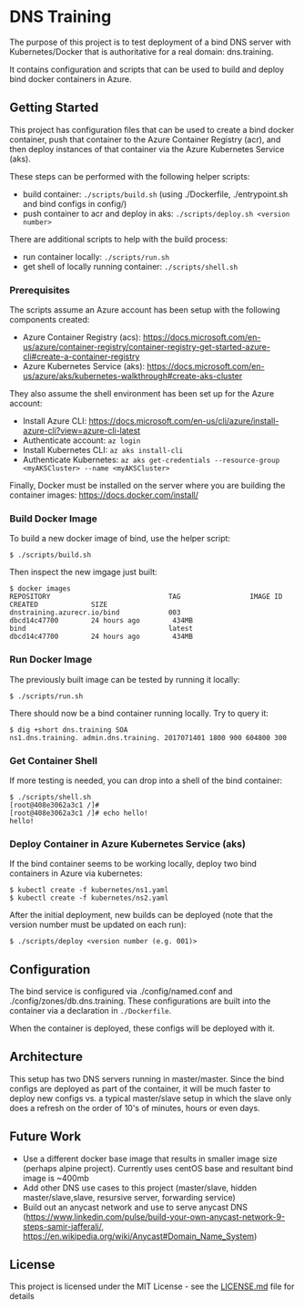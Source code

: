 # DNS Training

The purpose of this project is to test deployment of a bind DNS server with Kubernetes/Docker
that is authoritative for a real domain: dns.training.

It contains configuration and scripts that can be used to build and deploy bind docker containers
in Azure.


## Getting Started

This project has configuration files that can be used to create a bind docker container, push that container to
the Azure Container Registry (acr), and then deploy instances of that container via the Azure Kubernetes Service (aks).

These steps can be performed with the following helper scripts:

* build container: ```./scripts/build.sh``` (using ./Dockerfile, ./entrypoint.sh and bind configs in config/)
* push container to acr and deploy in aks: ```./scripts/deploy.sh <version number>```

There are additional scripts to help with the build process:

* run container locally: ```./scripts/run.sh```
* get shell of locally running container: ```./scripts/shell.sh```


### Prerequisites

The scripts assume an Azure account has been setup with the following components created:

* Azure Container Registry (acs): https://docs.microsoft.com/en-us/azure/container-registry/container-registry-get-started-azure-cli#create-a-container-registry
* Azure Kubernetes Service (aks): https://docs.microsoft.com/en-us/azure/aks/kubernetes-walkthrough#create-aks-cluster

They also assume the shell environment has been set up for the Azure account:

* Install Azure CLI: https://docs.microsoft.com/en-us/cli/azure/install-azure-cli?view=azure-cli-latest
* Authenticate account: ```az login```
* Install Kubernetes CLI: ```az aks install-cli```
* Authenticate Kubernetes: ```az aks get-credentials --resource-group <myAKSCluster> --name <myAKSCluster>```

Finally, Docker must be installed on the server where you are building the container images: https://docs.docker.com/install/


### Build Docker Image

To build a new docker image of bind, use the helper script:

```
$ ./scripts/build.sh
```


Then inspect the new imgage just built:

```
$ docker images
REPOSITORY                             TAG                 IMAGE ID            CREATED             SIZE
dnstraining.azurecr.io/bind            003                 dbcd14c47700        24 hours ago        434MB
bind                                   latest              dbcd14c47700        24 hours ago        434MB
```

### Run Docker Image

The previously built image can be tested by running it locally:
```
$ ./scripts/run.sh
```

There should now be a bind container running locally. Try to query it:
```
$ dig +short dns.training SOA
ns1.dns.training. admin.dns.training. 2017071401 1800 900 604800 300
```

### Get Container Shell

If more testing is needed, you can drop into a shell of the bind container:
```
$ ./scripts/shell.sh
[root@408e3062a3c1 /]#
[root@408e3062a3c1 /]# echo hello!
hello!
```

### Deploy Container in Azure Kubernetes Service (aks)

If the bind container seems to be working locally, deploy two bind containers in Azure via kubernetes:
```
$ kubectl create -f kubernetes/ns1.yaml
$ kubectl create -f kubernetes/ns2.yaml
```

After the initial deployment, new builds can be deployed
(note that the version number must be updated on each run):
```
$ ./scripts/deploy <version number (e.g. 001)>
```

## Configuration

The bind service is configured via ./config/named.conf and ./config/zones/db.dns.training. These configurations
are built into the container via a declaration in ```./Dockerfile```.

When the container is deployed, these configs will be deployed with it.

## Architecture

This setup has two DNS servers running in master/master. Since the bind configs are deployed as part of the container,
it will be much faster to deploy new configs vs. a typical master/slave setup in which the slave only does a refresh
on the order of 10's of minutes, hours or even days.

## Future Work

* Use a different docker base image that results in smaller image size (perhaps alpine  project). Currently uses centOS base and resultant bind image is ~400mb
* Add other DNS use cases to this project (master/slave, hidden master/slave,slave, resursive server, forwarding service)
* Build out an anycast network and use to serve anycast DNS (https://www.linkedin.com/pulse/build-your-own-anycast-network-9-steps-samir-jafferali/, https://en.wikipedia.org/wiki/Anycast#Domain_Name_System)


## License

This project is licensed under the MIT License - see the [LICENSE.md](LICENSE.md) file for details
